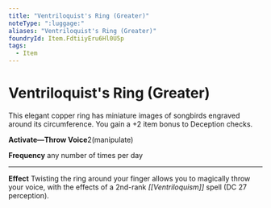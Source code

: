 ```yaml
---
title: "Ventriloquist's Ring (Greater)"
noteType: ":luggage:"
aliases: "Ventriloquist's Ring (Greater)"
foundryId: Item.FdtiiyEru6Hl0U5p
tags:
  - Item
---
```


# Ventriloquist's Ring (Greater)

This elegant copper ring has miniature images of songbirds engraved around its circumference. You gain a +2 item bonus to Deception checks.

**Activate—Throw Voice**2(manipulate)

**Frequency** any number of times per day

* * *

**Effect** Twisting the ring around your finger allows you to magically throw your voice, with the effects of a 2nd-rank _[[Ventriloquism]]_ spell (DC 27 perception).
